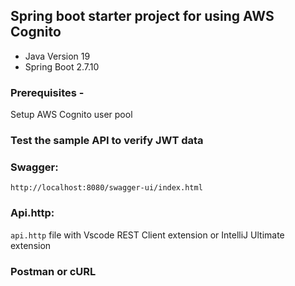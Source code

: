 ## Spring boot starter project for using AWS Cognito

- Java Version 19
- Spring Boot 2.7.10

### Prerequisites - 

Setup AWS Cognito user pool

### Test the sample API to verify JWT data

### Swagger: 
`http://localhost:8080/swagger-ui/index.html`

### Api.http:
`api.http` file with Vscode REST Client extension or IntelliJ Ultimate extension

### Postman or cURL



